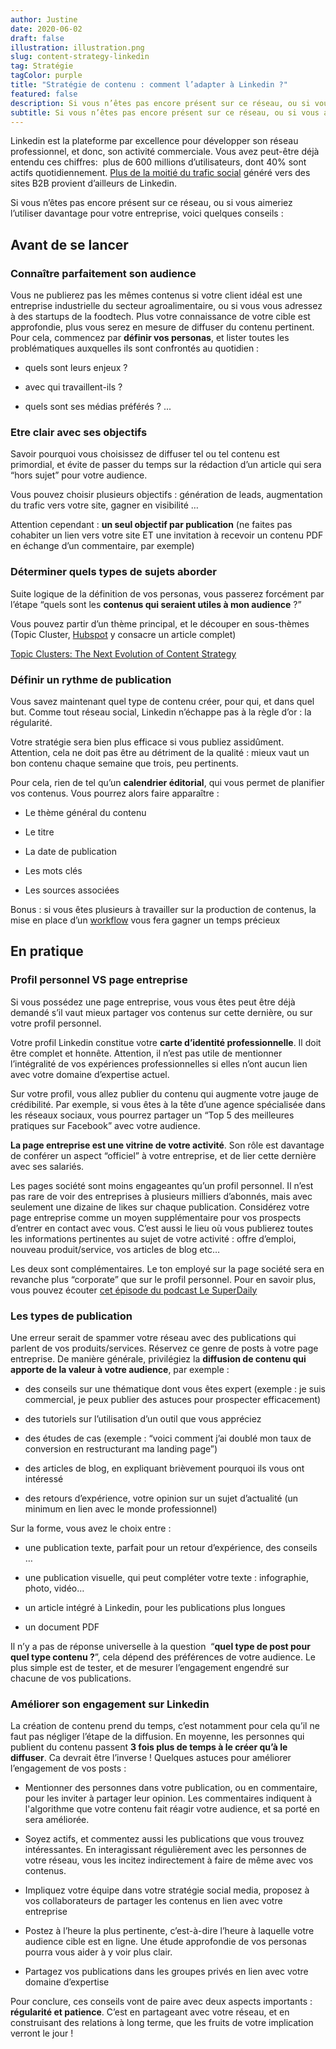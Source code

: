 ```yaml
---
author: Justine
date: 2020-06-02
draft: false
illustration: illustration.png
slug: content-strategy-linkedin
tag: Stratégie
tagColor: purple
title: "Stratégie de contenu : comment l’adapter à Linkedin ?"
featured: false
description: Si vous n’êtes pas encore présent sur ce réseau, ou si vous aimeriez l’utiliser davantage pour votre entreprise, voici quelques conseils
subtitle: Si vous n’êtes pas encore présent sur ce réseau, ou si vous aimeriez l’utiliser davantage pour votre entreprise, voici quelques conseils
---
```


 Linkedin est la plateforme par excellence pour développer son réseau professionnel, et donc, son activité commerciale. Vous avez peut-être déjà entendu ces chiffres:  plus de 600 millions d’utilisateurs, dont 40% sont actifs quotidiennement. [Plus de la moitié du trafic social](https://sumo.com/stories/linkedin-traffic) généré vers des sites B2B provient d’ailleurs de Linkedin. 

 Si vous n’êtes pas encore présent sur ce réseau, ou si vous aimeriez l’utiliser davantage pour votre entreprise, voici quelques conseils :

 ## Avant de se lancer

 ### Connaître parfaitement son audience 

 Vous ne publierez pas les mêmes contenus si votre client idéal est une entreprise industrielle du secteur agroalimentaire, ou si vous vous adressez à des startups de la foodtech. Plus votre connaissance de votre cible est approfondie, plus vous serez en mesure de diffuser du contenu pertinent. Pour cela, commencez par **définir vos personas**, et lister toutes les problématiques auxquelles ils sont confrontés au quotidien :

 * quels sont leurs enjeux ?

 * avec qui travaillent-ils ?

 * quels sont ses médias préférés ? ...

 ### Etre clair avec ses objectifs

 Savoir pourquoi vous choisissez de diffuser tel ou tel contenu est primordial, et évite de passer du temps sur la rédaction d’un article qui sera “hors sujet” pour votre audience. 

 Vous pouvez choisir plusieurs objectifs : génération de leads, augmentation du trafic vers votre site, gagner en visibilité … 

 Attention cependant : **un seul objectif par publication** (ne faites pas cohabiter un lien vers votre site ET une invitation à recevoir un contenu PDF en échange d’un commentaire, par exemple)

 ### Déterminer quels types de sujets aborder 

 Suite logique de la définition de vos personas, vous passerez forcément par l’étape “quels sont les **contenus qui seraient utiles à mon audience** ?”

 Vous pouvez partir d’un thème principal, et le découper en sous-thèmes (Topic Cluster, [Hubspot](https://blog.hubspot.com/marketing/topic-clusters-seo) y consacre un article complet)

 [Topic Clusters: The Next Evolution of Content Strategy](https://www.youtube.com/watch?v=xOGxyw9DSa8&feature=youtu.be)

 ### Définir un rythme de publication 

 Vous savez maintenant quel type de contenu créer, pour qui, et dans quel but. Comme tout réseau social, Linkedin n’échappe pas à la règle d’or : la régularité. 

 Votre stratégie sera bien plus efficace si vous publiez assidûment. Attention, cela ne doit pas être au détriment de la qualité : mieux vaut un bon contenu chaque semaine que trois, peu pertinents. 

 Pour cela, rien de tel qu’un **calendrier éditorial**, qui vous permet de planifier vos contenus. Vous pourrez alors faire apparaître : 

 * Le thème général du contenu

 * Le titre 

 * La date de publication

 * Les mots clés

 * Les sources associées

 Bonus : si vous êtes plusieurs à travailler sur la production de contenus, la mise en place d’un [workflow](https://www.pilot.pm/fr/blog/content-workflow/) vous fera gagner un temps précieux

 ## En pratique

 ### Profil personnel VS page entreprise 

 Si vous possédez une page entreprise, vous vous êtes peut être déjà demandé s’il vaut mieux partager vos contenus sur cette dernière, ou sur votre profil personnel. 

 Votre profil Linkedin constitue votre **carte d’identité professionnelle**. Il doit être complet et honnête. Attention, il n’est pas utile de mentionner l’intégralité de vos expériences professionnelles si elles n’ont aucun lien avec votre domaine d’expertise actuel. 

 Sur votre profil, vous allez publier du contenu qui augmente votre jauge de crédibilité. Par exemple, si vous êtes à la tête d’une agence spécialisée dans les réseaux sociaux, vous pourrez partager un “Top 5 des meilleures pratiques sur Facebook” avec votre audience. 

 **La page entreprise est une vitrine de votre activité**. Son rôle est davantage de conférer un aspect “officiel” à votre entreprise, et de lier cette dernière avec ses salariés. 

 Les pages société sont moins engageantes qu’un profil personnel. Il n’est pas rare de voir des entreprises à plusieurs milliers d’abonnés, mais avec seulement une dizaine de likes sur chaque publication. Considérez votre page entreprise comme un moyen supplémentaire pour vos prospects d’entrer en contact avec vous. C’est aussi le lieu où vous publierez toutes les informations pertinentes au sujet de votre activité : offre d’emploi, nouveau produit/service, vos articles de blog etc… 

  Les deux sont complémentaires. Le ton employé sur la page société sera en revanche plus “corporate” que sur le profil personnel. Pour en savoir plus, vous pouvez écouter [cet épisode du podcast Le SuperDaily](https://lesuperdaily.com/episode/linkedin-page-entreprise-vs-profil-perso/)

 ### Les types de publication 

 Une erreur serait de spammer votre réseau avec des publications qui parlent de vos produits/services. Réservez ce genre de posts à votre page entreprise. De manière générale, privilégiez la **diffusion de contenu qui apporte de la valeur à votre audience**, par exemple : 

 * des conseils sur une thématique dont vous êtes expert (exemple : je suis commercial, je peux publier des astuces pour prospecter efficacement)

 * des tutoriels sur l’utilisation d’un outil que vous appréciez 

 * des études de cas (exemple : “voici comment j’ai doublé mon taux de conversion en restructurant ma landing page”) 

 * des articles de blog, en expliquant brièvement pourquoi ils vous ont intéressé

 * des retours d’expérience, votre opinion sur un sujet d’actualité (un minimum en lien avec le monde professionnel) 

 Sur la forme, vous avez le choix entre :

 * une publication texte, parfait pour un retour d’expérience, des conseils … 

 * une publication visuelle, qui peut compléter votre texte : infographie, photo, vidéo… 

 * un article intégré à Linkedin, pour les publications plus longues 

 * un document PDF 

 Il n’y a pas de réponse universelle à la question  “**quel type de post pour quel type contenu ?**”, cela dépend des préférences de votre audience. Le plus simple est de tester, et de mesurer l’engagement engendré sur chacune de vos publications. 

 ### Améliorer son engagement sur Linkedin 

 La création de contenu prend du temps, c’est notamment pour cela qu’il ne faut pas négliger l’étape de la diffusion. En moyenne, les personnes qui publient du contenu passent **3 fois plus de temps à le créer qu’à le diffuser**. Ca devrait être l’inverse ! Quelques astuces pour améliorer l’engagement de vos posts : 

 * Mentionner des personnes dans votre publication, ou en commentaire, pour les inviter à partager leur opinion. Les commentaires indiquent à l'algorithme que votre contenu fait réagir votre audience, et sa porté en sera améliorée. 


 * Soyez actifs, et commentez aussi les publications que vous trouvez intéressantes. En interagissant régulièrement avec les personnes de votre réseau, vous les incitez indirectement à faire de même avec vos contenus. 


 * Impliquez votre équipe dans votre stratégie social media, proposez à vos collaborateurs de partager les contenus en lien avec votre entreprise 


 * Postez à l’heure la plus pertinente, c’est-à-dire l’heure à laquelle votre audience cible est en ligne. Une étude approfondie de vos personas pourra vous aider à y voir plus clair. 


 * Partagez vos publications dans les groupes privés en lien avec votre domaine d’expertise

 Pour conclure, ces conseils vont de paire avec deux aspects importants : **régularité et patience**. C’est en partageant avec votre réseau, et en construisant des relations à long terme, que les fruits de votre implication verront le jour ! 